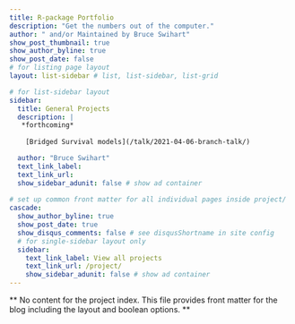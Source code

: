 ```yaml
---
title: R-package Portfolio
description: "Get the numbers out of the computer."
author: " and/or Maintained by Bruce Swihart"
show_post_thumbnail: true
show_author_byline: true
show_post_date: false
# for listing page layout
layout: list-sidebar # list, list-sidebar, list-grid

# for list-sidebar layout
sidebar: 
  title: General Projects
  description: |
   *forthcoming*
   
    [Bridged Survival models](/talk/2021-04-06-branch-talk/)

  author: "Bruce Swihart"
  text_link_label: 
  text_link_url: 
  show_sidebar_adunit: false # show ad container
 
# set up common front matter for all individual pages inside project/
cascade:    
  show_author_byline: true
  show_post_date: true
  show_disqus_comments: false # see disqusShortname in site config
  # for single-sidebar layout only
  sidebar:
    text_link_label: View all projects
    text_link_url: /project/
    show_sidebar_adunit: false # show ad container
---
```


** No content for the project index. This file provides front matter for the blog including the layout and boolean options. **
